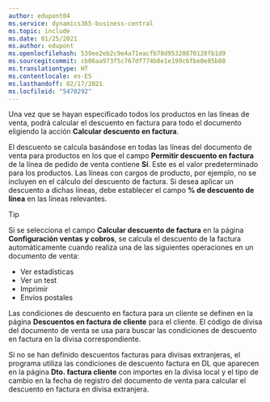 ```yaml
---
author: edupont04
ms.service: dynamics365-business-central
ms.topic: include
ms.date: 01/25/2021
ms.author: edupont
ms.openlocfilehash: 539ee2eb2c9e4a71eacfb78d95320870128fb1d9
ms.sourcegitcommit: cb06aa973f5c767df774b0e1e199c6fbe0e85b88
ms.translationtype: HT
ms.contentlocale: es-ES
ms.lasthandoff: 02/17/2021
ms.locfileid: "5470292"
---
```

Una vez que se hayan especificado todos los productos en las líneas de venta, podrá calcular el descuento en factura para todo el documento eligiendo la acción **Calcular descuento en factura**.

El descuento se calcula basándose en todas las líneas del documento de venta para productos en los que el campo **Permitir descuento en factura** de la línea de pedido de venta contiene **Sí**. Este es el valor predeterminado para los productos. Las líneas con cargos de producto, por ejemplo, no se incluyen en el cálculo del descuento de factura. Si desea aplicar un descuento a dichas líneas, debe establecer el campo **% de descuento de línea** en las líneas relevantes.  

> [!TIP]
> Si se selecciona el campo **Calcular descuento de factura** en la página **Configuración ventas y cobros**, se calcula el descuento de la factura automáticamente cuando realiza una de las siguientes operaciones en un documento de venta:
>
> * Ver estadísticas
> * Ver un test
> * Imprimir
> * Envíos postales

Las condiciones de descuento en factura para un cliente se definen en la página **Descuentos en factura de cliente** para el cliente. El código de divisa del documento de venta se usa para buscar las condiciones de descuento en factura en la divisa correspondiente.

Si no se han definido descuentos facturas para divisas extranjeras, el programa utiliza las condiciones de descuento factura en DL que aparecen en la página **Dto. factura cliente** con importes en la divisa local y el tipo de cambio en la fecha de registro del documento de venta para calcular el descuento en factura en divisa extranjera.
